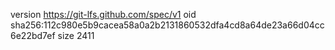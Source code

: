 version https://git-lfs.github.com/spec/v1
oid sha256:112c980e5b9cacea58a0a2b2131860532dfa4cd8a64de23a66d04cc6e22bd7ef
size 2411
